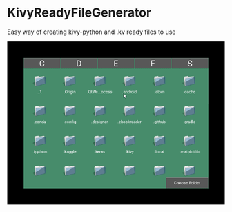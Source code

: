 # KivyReadyFileGenerator
 Easy way of creating kivy-python and .kv ready files to use

![](https://github.com/bugra-muaz-mujde/KivyReadyFileGenerator/blob/main/img/generate.gif)
